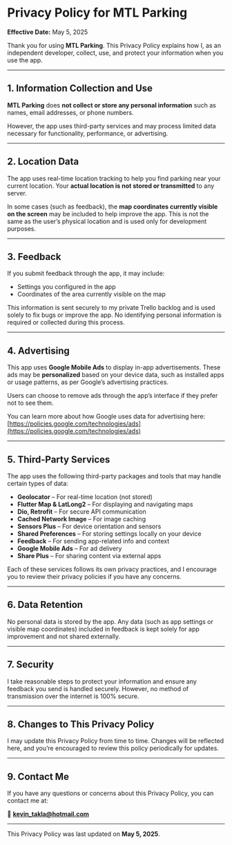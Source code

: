 # Privacy Policy for MTL Parking

**Effective Date:** May 5, 2025

Thank you for using **MTL Parking**. This Privacy Policy explains how I, as an independent developer, collect, use, and protect your information when you use the app.

---

## 1. Information Collection and Use

**MTL Parking** does **not collect or store any personal information** such as names, email addresses, or phone numbers.

However, the app uses third-party services and may process limited data necessary for functionality, performance, or advertising.

---

## 2. Location Data

The app uses real-time location tracking to help you find parking near your current location. Your **actual location is not stored or transmitted** to any server.

In some cases (such as feedback), the **map coordinates currently visible on the screen** may be included to help improve the app. This is not the same as the user’s physical location and is used only for development purposes.

---

## 3. Feedback

If you submit feedback through the app, it may include:
- Settings you configured in the app
- Coordinates of the area currently visible on the map

This information is sent securely to my private Trello backlog and is used solely to fix bugs or improve the app. No identifying personal information is required or collected during this process.

---

## 4. Advertising

This app uses **Google Mobile Ads** to display in-app advertisements. These ads may be **personalized** based on your device data, such as installed apps or usage patterns, as per Google’s advertising practices.

Users can choose to remove ads through the app’s interface if they prefer not to see them.

You can learn more about how Google uses data for advertising here:  
[https://policies.google.com/technologies/ads](https://policies.google.com/technologies/ads)

---

## 5. Third-Party Services

The app uses the following third-party packages and tools that may handle certain types of data:

- **Geolocator** – For real-time location (not stored)
- **Flutter Map & LatLong2** – For displaying and navigating maps
- **Dio, Retrofit** – For secure API communication
- **Cached Network Image** – For image caching
- **Sensors Plus** – For device orientation and sensors
- **Shared Preferences** – For storing settings locally on your device
- **Feedback** – For sending app-related info and context
- **Google Mobile Ads** – For ad delivery
- **Share Plus** – For sharing content via external apps

Each of these services follows its own privacy practices, and I encourage you to review their privacy policies if you have any concerns.

---

## 6. Data Retention

No personal data is stored by the app. Any data (such as app settings or visible map coordinates) included in feedback is kept solely for app improvement and not shared externally.

---

## 7. Security

I take reasonable steps to protect your information and ensure any feedback you send is handled securely. However, no method of transmission over the internet is 100% secure.

---

## 8. Changes to This Privacy Policy

I may update this Privacy Policy from time to time. Changes will be reflected here, and you’re encouraged to review this policy periodically for updates.

---

## 9. Contact Me

If you have any questions or concerns about this Privacy Policy, you can contact me at:

📧 **kevin_takla@hotmail.com**

---

This Privacy Policy was last updated on **May 5, 2025**.
